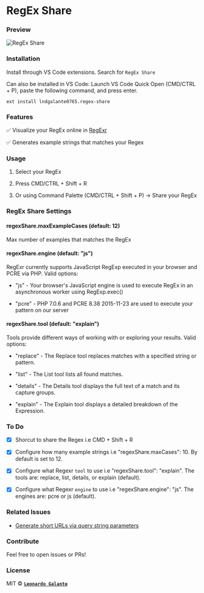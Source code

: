 # RegEx Share

### Preview

![RegEx Share](./static/regex-share.gif)

### Installation

Install through VS Code extensions. Search for `RegEx Share`

Can also be installed in VS Code: Launch VS Code Quick Open (CMD/CTRL + P), paste the following command, and press enter.

```
ext install lndgalante0765.regex-share
```

### Features

✅ Visualize your RegEx online in [RegExr](https://regexr.com)

✅ Generates example strings that matches your Regex

### Usage

1. Select your RegEx

2) Press CMD/CTRL + Shift + R

3. Or using Command Palette (CMD/CTRL + Shift + P) -> Share your RegEx

### RegEx Share Settings

#### regexShare.maxExampleCases (default: 12)

Max number of examples that matches the RegEx

#### regexShare.engine (default: "js")

RegExr currently supports JavaScript RegExp executed in your browser and PCRE via PHP. Valid options:

- "js" - Your browser's JavaScript engine is used to execute RegEx in an asynchronous worker using RegExp.exec()

* "pcre" - PHP 7.0.6 and PCRE 8.38 2015-11-23 are used to execute your pattern on our server

#### regexShare.tool (default: "explain")

Tools provide different ways of working with or exploring your results. Valid options:

- "replace" - The Replace tool replaces matches with a specified string or pattern.

- "list" - The List tool lists all found matches.

- "details" - The Details tool displays the full text of a match and its capture groups.

- "explain" - The Explain tool displays a detailed breakdown of the Expression.

### To Do

- [x] Shorcut to share the Regex i.e CMD + Shift + R

* [x] Configure how many example strings i.e "regexShare.maxCases": 10. By default is set to 12.

- [x] Configure what Regexr `tool` to use i.e "regexShare.tool": "explain".
      The tools are: replace, list, details, or explain (default).

* [x] Configure what Regexr `engine` to use i.e "regexShare.engine": "js".
      The engines are: pcre or js (default).

### Related Issues

- [ Generate short URLs via query string parameters](https://github.com/gskinner/regexr/issues/294)

### Contribute

Feel free to open issues or PRs!

### License

MIT © **[`Leonardo Galante`](https://leonardogalante.com)**
